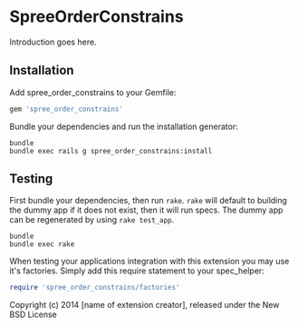 SpreeOrderConstrains
====================

Introduction goes here.

Installation
------------

Add spree_order_constrains to your Gemfile:

```ruby
gem 'spree_order_constrains'
```

Bundle your dependencies and run the installation generator:

```shell
bundle
bundle exec rails g spree_order_constrains:install
```

Testing
-------

First bundle your dependencies, then run `rake`. `rake` will default to building the dummy app if it does not exist, then it will run specs. The dummy app can be regenerated by using `rake test_app`.

```shell
bundle
bundle exec rake
```

When testing your applications integration with this extension you may use it's factories.
Simply add this require statement to your spec_helper:

```ruby
require 'spree_order_constrains/factories'
```

Copyright (c) 2014 [name of extension creator], released under the New BSD License
